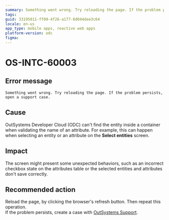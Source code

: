 ```yaml
---
summary: Something went wrong. Try reloading the page. If the problem persists, open a support case
tags:
guid: 33195011-ff09-4f26-a177-8d044dee3c64
locale: en-us
app_type: mobile apps, reactive web apps
platform-version: odc
figma:
---
```


# OS-INTC-60003

## Error message

`Something went wrong. Try reloading the page. If the problem persists, open a support case.`

## Cause

OutSystems Developer Cloud (ODC) can't find the entity inside a container when validating the name of an attribute. For example, this can happen when selecting an entity or an attribute on the **Select entities** screen.

## Impact

The screen might present some unexpected behaviors, such as an incorrect checkbox state on the attributes table or the selected entities and attributes don't save correctly.

## Recommended action

Reload the page, by clicking the browser's refresh button. Then repeat this operation.<br/>
If the problem persists, create a case with [OutSystems Support](https://www.outsystems.com/support/portal/open-support-case?ErrorCode=OS-INTC-60003).
